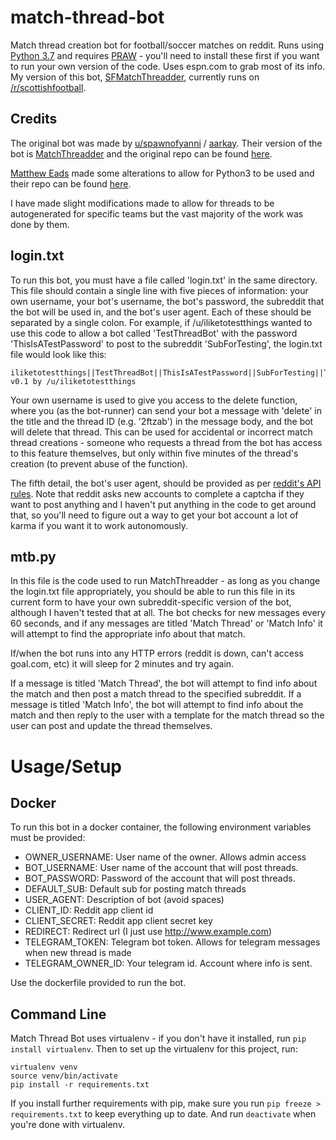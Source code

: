 match-thread-bot
================

Match thread creation bot for football/soccer matches on reddit. Runs using [Python 3.7](https://www.python.org/download/releases/python-379/) and requires [PRAW](https://praw.readthedocs.org/en/v2.1.16/) - you'll need to install these first if you want to run your own version of the code. Uses espn.com to grab most of its info. My version of this bot, [SFMatchThreadder](http://www.reddit.com/user/SFMatchThreadder), currently runs on [/r/scottishfootball](http://www.reddit.com/r/scottishfootball).

Credits
-----
The original bot was made by [u/spawnofyanni](https://www.reddit.com/u/spawnofyanni) / [aarkay](https://github.com/aarkay). Their version of the bot is [MatchThreadder](https://www.reddit.com/u/matchthreadder) and the original repo can be found [here](https://github.com/aarkay/match-thread-bot).

[Matthew Eads](https://github.com/matthew-eads) made some alterations to allow for Python3 to be used and their repo can be found [here](https://github.com/matthew-eads/match-thread-bot). 


I have made slight modifications made to allow for threads to be autogenerated for specific teams but the vast majority of the work was done by them.

login.txt
-----

To run this bot, you must have a file called 'login.txt' in the same directory. This file should contain a single line with five pieces of information: your own username, your bot's username, the bot's password, the subreddit that the bot will be used in, and the bot's user agent. Each of these should be separated by a single colon. For example, if /u/iliketotestthings wanted to use this code to allow a bot called 'TestThreadBot' with the password 'ThisIsATestPassword' to post to the subreddit 'SubForTesting', the login.txt file would look like this:

    iliketotestthings||TestThreadBot||ThisIsATestPassword||SubForTesting||TestThreadBot v0.1 by /u/iliketotestthings

    
Your own username is used to give you access to the delete function, where you (as the bot-runner) can send your bot a message with 'delete' in the title and the thread ID (e.g. '2ftzab') in the message body, and the bot will delete that thread. This can be used for accidental or incorrect match thread creations - someone who requests a thread from the bot has access to this feature themselves, but only within five minutes of the thread's creation (to prevent abuse of the function).

The fifth detail, the bot's user agent, should be provided as per [reddit's API rules](https://github.com/reddit/reddit/wiki/API). Note that reddit asks new accounts to complete a captcha if they want to post anything and I haven't put anything in the code to get around that, so you'll need to figure out a way to get your bot account a lot of karma if you want it to work autonomously.

mtb.py
-----

In this file is the code used to run MatchThreadder - as long as you change the login.txt file appropriately, you should be able to run this file in its current form to have your own subreddit-specific version of the bot, although I haven't tested that at all. The bot checks for new messages every 60 seconds, and if any messages are titled 'Match Thread' or 'Match Info' it will attempt to find the appropriate info about that match.

If/when the bot runs into any HTTP errors (reddit is down, can't access goal.com, etc) it will sleep for 2 minutes and try again.

If a message is titled 'Match Thread', the bot will attempt to find info about the match and then post a match thread to the specified subreddit. If a message is titled 'Match Info', the bot will attempt to find info about the match and then reply to the user with a template for the match thread so the user can post and update the thread themselves.

Usage/Setup
====

Docker
---

To run this bot in a docker container, the following environment variables must be provided:

- OWNER_USERNAME: User name of the owner. Allows admin access
- BOT_USERNAME: User name of the account that will post threads. 
- BOT_PASSWORD: Password of the account that will post threads.
- DEFAULT_SUB: Default sub for posting match threads
- USER_AGENT: Description of bot (avoid spaces)
- CLIENT_ID: Reddit app client id
- CLIENT_SECRET: Reddit app client secret key
- REDIRECT: Redirect url (I just use http://www.example.com)
- TELEGRAM_TOKEN: Telegram bot token. Allows for telegram messages when new thread is made
- TELEGRAM_OWNER_ID: Your telegram id. Account where info is sent.

Use the dockerfile provided to run the bot.

Command Line
---

Match Thread Bot uses virtualenv - if you don't have it installed, run 
`pip install virtualenv`. Then to set up the virtualenv for this project, run: 
```
virtualenv venv
source venv/bin/activate
pip install -r requirements.txt
```
If you install further requirements with pip, make sure you run 
`pip freeze > requirements.txt` to keep everything up to date.
And run `deactivate` when you're done with virtualenv.
